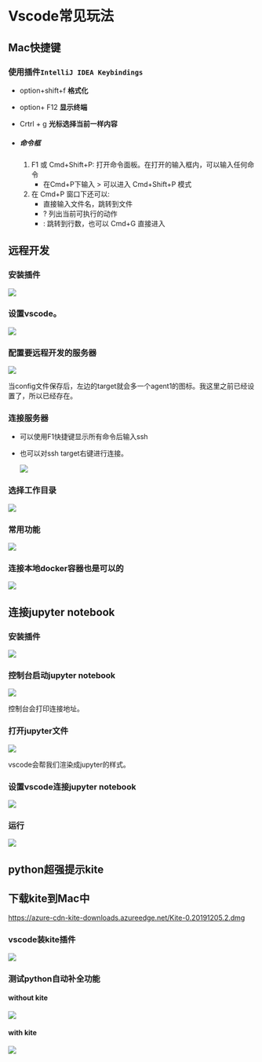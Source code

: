 # Vscode常见玩法

## Mac快捷键

### 使用插件`IntelliJ IDEA Keybindings`

- option+shift+f **格式化**

- option+ F12  **显示终端**

- Crtrl + g **光标选择当前一样内容**

- ##### 命令框

  1. F1 或 Cmd+Shift+P: 打开命令面板。在打开的输入框内，可以输入任何命令
     - 在Cmd+P下输入 > 可以进入 Cmd+Shift+P 模式
  2. 在 Cmd+P 窗口下还可以:
     - 直接输入文件名，跳转到文件
     - ? 列出当前可执行的动作
     - : 跳转到行数，也可以 Cmd+G 直接进入

  

  

  



## 远程开发

### 安装插件

![](http://image-picgo.test.upcdn.net/img/20191206110858.png)

### 设置vscode。

![](http://image-picgo.test.upcdn.net/img/20191206110949.png)

### 配置要远程开发的服务器

![](http://image-picgo.test.upcdn.net/img/20191206111713.png)

当config文件保存后，左边的target就会多一个agent1的图标。我这里之前已经设置了，所以已经存在。

### 连接服务器

- 可以使用F1快捷键显示所有命令后输入ssh

- 也可以对ssh target右键进行连接。

  ![](http://image-picgo.test.upcdn.net/img/20191206112049.png)

### 选择工作目录

![](http://image-picgo.test.upcdn.net/img/20191206112926.png)

### 常用功能

![](http://image-picgo.test.upcdn.net/img/20191206113148.png)

### 连接本地docker容器也是可以的

![](http://image-picgo.test.upcdn.net/img/20191206113617.png)



## 连接jupyter notebook

### 安装插件

![](http://image-picgo.test.upcdn.net/img/20191207144505.png)

### 控制台启动jupyter notebook

![](http://image-picgo.test.upcdn.net/img/20191207144717.png)

控制台会打印连接地址。

### 打开jupyter文件

![](http://image-picgo.test.upcdn.net/img/20191207144547.png)

vscode会帮我们渲染成jupyter的样式。



### 设置vscode连接jupyter notebook

![](http://image-picgo.test.upcdn.net/img/20191207144749.png)



### 运行

![](http://image-picgo.test.upcdn.net/img/20191207144838.png)





## python超强提示kite

## 下载kite到Mac中

https://azure-cdn-kite-downloads.azureedge.net/Kite-0.20191205.2.dmg



### vscode装kite插件

![](http://image-picgo.test.upcdn.net/img/20191207152055.png)



### 测试python自动补全功能

#### without kite

![](http://image-picgo.test.upcdn.net/img/20191207152225.png)

#### with kite

![](http://image-picgo.test.upcdn.net/img/20191207152238.png)

